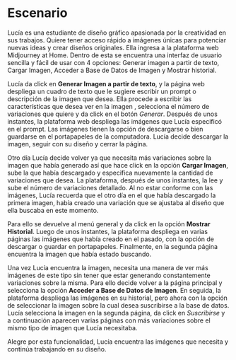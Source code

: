 # Escenario

Lucía es una estudiante de diseño gráfico apasionada por la creatividad en sus trabajos. Quiere tener acceso rápido a imágenes únicas para potenciar nuevas ideas y crear diseños originales. Ella ingresa a la plataforma web Midjourney at Home. Dentro de esta se encuentra una interfaz de usuario sencilla y fácil de usar con 4 opciones: Generar imagen a partir de texto, Cargar Imagen, Acceder a Base de Datos de Imagen y Mostrar historial.

Lucía da click en **Generar Imagen a partir de texto**, y la página web despliega un cuadro de texto que le sugiere escribir un prompt o descripción de la imagen que desea. Ella procede a escribir las características que desea ver en la imagen , selecciona el número de variaciones que quiere y da click en el botón _Generar_. Después de unos instantes, la plataforma web despliega las imágenes que Lucía especificó en el prompt. Las imágenes tienen la opción de descargarse o bien guardarse en el portapapeles de la computadora. Lucía decide descargar la imagen, seguir con su diseño y cerrar la página. 

Otro día Lucía decide volver ya que necesita más variaciones sobre la imagen que había generado así que hace click en la opción **Cargar Imagen**, sube la que había descargado y especifica nuevamente la cantidad de variaciones que desea. La plataforma, después de unos instantes, la lee y sube el número de variaciones detallado. Al no estar conforme con las imágenes, Lucía recuerda que el otro día en el que había descargado la primera imagen, había creado una variación que se ajustaba al diseño que ella buscaba en este momento. 

Para ello se devuelve al menú general y da click en la opción **Mostrar Historial**. Luego de unos instantes, la plataforma despliega en varias páginas las imágenes que había creado en el pasado, con la opción de descargar o guardar en portapapeles. Finalmente, en la segunda página encuentra la imagen que había estado buscando.

Una vez Lucía encuentra la imagen, necesita una manera de ver más imágenes de este tipo sin tener que estar generando constantemente variaciones sobre la misma. Para ello decide volver a la página principal  y selecciona la opción **Acceder a Base de Datos de Imagen**. En seguida, la plataforma despliega las imágenes en su historial, pero ahora con la opción de seleccionar la imagen sobre la cual desea suscribirse a la base de datos. Lucía selecciona la imagen en la segunda página, da  click en _Suscribirse_ y a continuación aparecen varias páginas con más variaciones sobre el mismo tipo de imagen que Lucía necesitaba. 

Alegre por esta funcionalidad, Lucía encuentra las imágenes que necesita y continúa trabajando en su diseño.


